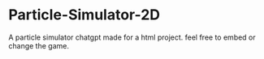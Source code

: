 # Particle-Simulator-2D
A particle simulator chatgpt made for a html project.
feel free to embed or change the game.

